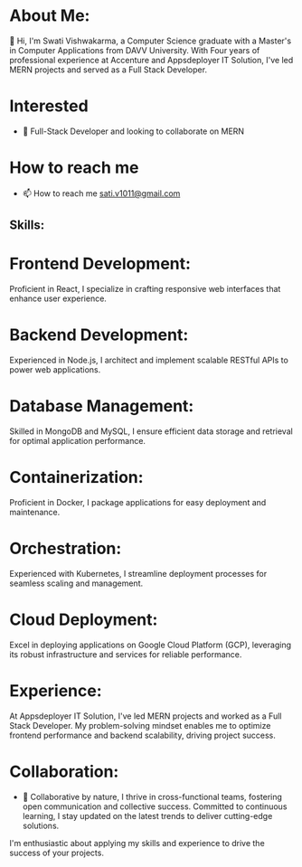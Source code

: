 
# About Me:

👋 Hi, I'm Swati Vishwakarma, a Computer Science graduate with a Master's in Computer Applications from DAVV University. With Four years of professional experience at Accenture and Appsdeployer IT Solution, I've led MERN projects and served as a Full Stack Developer.

# Interested
- 💞️ Full-Stack Developer and looking to collaborate on MERN

# How to reach me
- 📫 How to reach me sati.v1011@gmail.com

## Skills:

# Frontend Development: 
Proficient in React, I specialize in crafting responsive web interfaces that enhance user experience.
# Backend Development: 
Experienced in Node.js, I architect and implement scalable RESTful APIs to power web applications.
# Database Management: 
Skilled in MongoDB and MySQL, I ensure efficient data storage and retrieval for optimal application performance.
# Containerization: 
Proficient in Docker, I package applications for easy deployment and maintenance.
# Orchestration: 
Experienced with Kubernetes, I streamline deployment processes for seamless scaling and management.
# Cloud Deployment: 
Excel in deploying applications on Google Cloud Platform (GCP), leveraging its robust infrastructure and services for reliable performance.


# Experience:

At Appsdeployer IT Solution, I've led MERN projects and worked as a Full Stack Developer. My problem-solving mindset enables me to optimize frontend performance and backend scalability, driving project success.

# Collaboration:

- 🌱 Collaborative by nature, I thrive in cross-functional teams, fostering open communication and collective success. Committed to continuous learning, I stay updated on the latest trends to deliver cutting-edge solutions.

I'm enthusiastic about applying my skills and experience to drive the success of your projects.


<!---
vishswati1011/vishswati1011 is a ✨ special ✨ repository because its `README.md` (this file) appears on your GitHub profile.
You can click the Preview link to take a look at your changes.
--->
